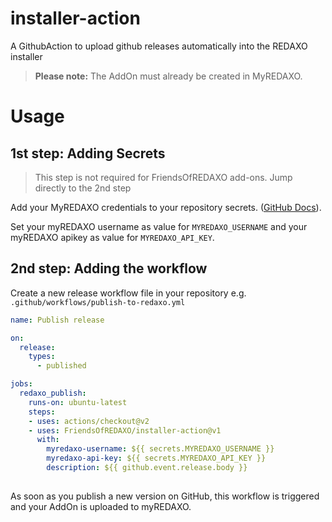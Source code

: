 # installer-action
A GithubAction to upload github releases automatically into the REDAXO installer

> **Please note:** The AddOn must already be created in MyREDAXO. 

# Usage

## 1st step: Adding Secrets

> This step is not required for FriendsOfREDAXO add-ons. Jump directly to the 2nd step 

Add your MyREDAXO credentials to your repository secrets. ([GitHub Docs](https://docs.github.com/en/actions/reference/encrypted-secrets#creating-encrypted-secrets-for-a-repository)).

Set your myREDAXO username as value for `MYREDAXO_USERNAME` and your myREDAXO apikey as value for `MYREDAXO_API_KEY`.

## 2nd step: Adding the workflow 

Create a new release workflow file in your repository e.g. `.github/workflows/publish-to-redaxo.yml`

```yaml
name: Publish release

on:
  release:
    types:
      - published

jobs:
  redaxo_publish:
    runs-on: ubuntu-latest
    steps:
    - uses: actions/checkout@v2
    - uses: FriendsOfREDAXO/installer-action@v1
      with:
        myredaxo-username: ${{ secrets.MYREDAXO_USERNAME }}
        myredaxo-api-key: ${{ secrets.MYREDAXO_API_KEY }}
        description: ${{ github.event.release.body }}
        
```

As soon as you publish a new version on GitHub, this workflow is triggered and your AddOn is uploaded to myREDAXO.

